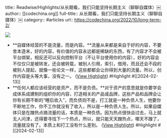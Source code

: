 title:: Readwise/Highlights/从长期看，我们只能坚持长期主义（聊聊自媒体）￼
author:: [[codechina.org]]
full-title:: 从长期看，我们只能坚持长期主义（聊聊自媒体）￼
category:: #articles
url:: https://codechina.org/2022/10/long-term-2/

![](https://readwise-assets.s3.amazonaws.com/static/images/article1.be68295a7e40.png)

- **自媒体经营的不是流量，而是内容。**流量从来都是来自于好的内容，不要舍本逐末，好的内容，有价值的内容永远都是稀缺的东西，有了内容才不会被平台绑架，相反还可以反向控制平台（不让平台使用你的内容），好的内容会不仅仅只是被转发，还会被转载，被别人引用，索引，借用，而且还会不段的被别人提起，就像一些论文一样，这些都都会让你得到大量的流量。所以，创作内容是头等大事，没有之一。 ([View Highlight](https://read.readwise.io/read/01hph4tex9g7pdmpjbs1jp7ejt)) #Highlight #[[2024-02-13]]
- **任何人都应该经营的是资产，而不是负债。**对于资产的意思就是你要学会成体系成建制的组织你的内容，打造相关的产品或品牌，这些产品和品牌会让你有长期不断的“睡后收入”，而负债则不是，打工就是一种负债人生，他要你不断地工作，你不工作就没有了收入，所以是一种负债人生。所以，如果自媒体只是在蹭热点搞流量的话，本质是一种负债。因为热点很快会过去，马上就无人问津，还得要寻找下一个热点，所以，就只能天天蹭热点，哪天不蹭了，流量就没有了。本质上和打工没有什么差别。 ([View Highlight](https://read.readwise.io/read/01hph4v5e9zhj61ktcmbf6nven)) #Highlight #[[2024-02-13]]